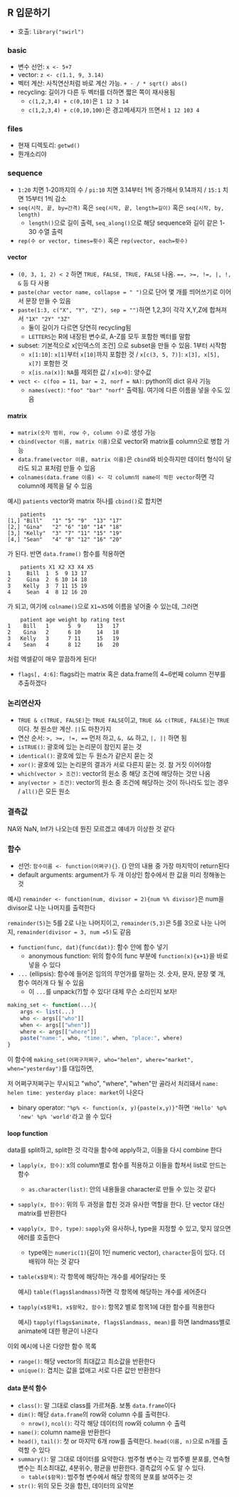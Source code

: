 ## R 입문하기

+ 호출: `library("swirl")`

### basic

+ 변수 선언: `x <- 5+7`
+ vector: `z <- c(1.1, 9, 3.14)`
+ 벡터 계산: 사칙연산처럼 바로 계산 가능. `+ - / * sqrt() abs()`
+ recycling: 길이가 다른 두 벡터를 더하면 짧은 쪽이 재사용됨
  + `c(1,2,3,4) + c(0,10)`은 `1 12 3 14`
  + `c(1,2,3,4) + c(0,10,100)`은 경고메세지가 뜨면서 `1 12 103 4`

### files

+ 현재 디렉토리: `getwd()`
+ 뭔개소리야

### sequence

+ `1:20` 치면 1-20까지의 수 / `pi:10` 치면 3.14부터 1씩 증가해서 9.14까지 / `15:1` 치면 15부터 1씩 감소
+ `seq(시작, 끝, by=간격)` 혹은 `seq(시작, 끝, length=길이)` 혹은 `seq(시작, by, length)`
  + `length()`으로 길이 출력, `seq_along()`으로 해당 sequence와 길이 같은 1-30 수열 출력
+ `rep(수 or vector, times=횟수)` 혹은 `rep(vector, each=횟수)`

#### vector

+ `(0, 3, 1, 2) < 2` 하면 `TRUE, FALSE, TRUE, FALSE` 나옴. `==, >=, !=, |, !, &` 등 다 사용
+ `paste(char vector name, collapse = " ")`으로 단어 몇 개를 띄어쓰기로 이어서 문장 만들 수 있음
+ `paste(1:3, c("X", "Y", "Z"), sep = "")`하면 1,2,3이 각각 X,Y,Z에 합쳐져서  `"1X" "2Y" "3Z"`
  + 둘이 길이가 다르면 당연히 recycling됨
  + `LETTERS`는 R에 내장된 변수로, A-Z를 모두 포함한 벡터를 말함
+ subset: 기본적으로 x[인덱스의 조건] 으로 subset을 만들 수 있음. 1부터 시작함
  + `x[1:10]`: `x[1]`부터 `x[10]`까지 포함한 것 / `x[c(3, 5, 7)]`: `x[3], x[5], x[7]` 포함한 것
  + `x[is.na(x)]`: `NA`를 제외한 값 / `x[x>0]`: 양수값
+ `vect <- c(foo = 11, bar = 2, norf = NA)`: python의 dict 유사 기능
  + `names(vect)`: `"foo" "bar" "norf"` 출력됨. 여기에 다른 이름을 넣을 수도 있음

#### matrix

+ `matrix(숫자 범위, row 수, column 수)`로 생성 가능
+ `cbind(vector 이름, matrix 이름)`으로 vector와 matrix를 column으로 병합 가능
+ `data.frame(vector 이름, matrix 이름)`은 `cbind`와 비슷하지만 데이터 형식이 달라도 되고 표처럼 만들 수 있음
+ `colnames(data.frame 이름) <- 각 column의 name이 적힌 vector`하면 각 column에 제목을 달 수 있음

예시) `patients` vector와 matrix 하나를 `cbind()`로 합치면

```
	patients                       
[1,] "Bill"   "1" "5" "9"  "13" "17"
[2,] "Gina"   "2" "6" "10" "14" "18"
[3,] "Kelly"  "3" "7" "11" "15" "19"
[4,] "Sean"   "4" "8" "12" "16" "20"
```
가 된다. 반면 `data.frame()` 함수를 적용하면

```
	patients X1 X2 X3 X4 X5
1     Bill  1  5  9 13 17
2     Gina  2  6 10 14 18
3    Kelly  3  7 11 15 19
4     Sean  4  8 12 16 20
```
가 되고, 여기에 `colname()`으로 `X1`~`X5`에 이름을 넣어줄 수 있는데, 그러면

```
	patient age weight bp rating test
1    Bill   1      5  9     13   17
2    Gina   2      6 10     14   18
3   Kelly   3      7 11     15   19
4    Sean   4      8 12     16   20
```
처럼 엑셀같이 매우 깔끔하게 된다!

+ `flags[, 4:6]`: flags라는 matrix 혹은 data.frame의 4~6번째 column 전부를 추출하겠다

### 논리연산자

+ `TRUE & c(TRUE, FALSE)`는 `TRUE FALSE`이고, `TRUE && c(TRUE, FALSE)`는 `TRUE`이다. 첫 원소만 계산. `||`도 마찬가지
+ 연산 순서: `>, >=, !=, ==` 먼저 하고, `&, &&` 하고, `|, ||` 하면 됨
+ `isTRUE()`: 괄호에 있는 논리문이 참인지 묻는 것
+ `identical()`: 괄호에 있는 두 원소가 같은지 묻는 것
+ `xor()`: 괄호에 있는 논리문의 결과가 서로 다른지 묻는 것. 참 거짓 이어야함
+ `which(vector > 조건)`: vector의 원소 중 해당 조건에 해당하는 것만 나옴
+ `any(vector > 조건)`: vector의 원소 중 조건에 해당하는 것이 하나라도 있는 경우 / `all()`은 모든 원소

### 결측값

NA와 NaN, Inf가 나오는데 뭔진 모르겠고 얘네가 이상한 것 같다

### 함수

+ 선언: `함수이름 <- function(어쩌구){}`. {} 안의 내용 중 가장 마지막이 return된다
+ default arguments: argument가 두 개 이상인 함수에서 한 값을 미리 정해놓는 것

예시) `remainder <- function(num, divisor = 2){num %% divisor}`은 num을 divisor로 나눈 나머지를 출력한다

`remainder(5)`는 5를 2로 나눈 나머지이고, `remainder(5,3)`은 5를 3으로 나눈 나머지, `remainder(divisor = 3, num =5)`도 같음

+ `function(func, dat){func(dat)}`: 함수 안에 함수 넣기
  + anonymous function: 위의 함수의 func 부분에 `function(x){x+1}`을 바로 넣을 수 있다
+ `...` (ellipsis): 함수에 들어온 임의의 무언가를 말하는 것. 숫자, 문자, 문장 몇 개, 함수 여러개 다 될 수 있음
  + 이 `...`를 unpack(?)할 수 있다! 대체 무슨 소리인지 보자!

```R
making_set <- function(...){
    args <- list(...)
    who <- args[["who"]]
    when <- args[["when"]]
    where <- args[["where"]]
    paste("name:", who, "time:", when, "place:", where)
}
```

이 함수에 `making_set(어쩌구저쩌구, who="helen", where="market", when="yesterday")`를 대입하면,

저 어쩌구저쩌구는 무시되고 "who", "where", "when"만 골라서 처리돼서 `name: helen time: yesterday place: market`이 나온다

+ binary operator: `"%p% <- function(x, y){paste(x,y)}"`하면 `'Hello' %p% 'new' %p% 'world'`라고 쓸 수 있다

#### loop function

data를 split하고, split한 것 각각을 함수에 apply하고, 이들을 다시 combine 한다

+ `lapply(x, 함수)`: x의 column별로 함수를 적용하고 이들을 합쳐서 list로 만드는 함수
  
  + `as.character(list)`: 안의 내용들을 character로 만들 수 있는 것 같다
  
+ `sapply(x, 함수)`: 위의 두 과정을 합친 것과 유사한 역할을 한다. 단 vector 대신 matrix를 반환한다

+ `vapply(x, 함수, type)`: `sapply`와 유사하나, type을 지정할 수 있고, 맞지 않으면 에러를 호출한다

  + type에는 `numeric(1)`(길이 1인 numeric vector), `character`등이 있다. 더 배워야 하는 것 같다

+ `table(x$항목)`: 각 항목에 해당하는 개수를 세어달라는 뜻

  예시) `table(flags$landmass)`하면 각 항목에 해당하는 개수를 세어준다

+ `tapply(x$항목1, x$항목2, 함수)`: 항목2 별로 항목1에 대한 함수를 적용한다

  예시) `tapply(flags$animate, flags$landmass, mean)`를 하면 landmass별로 animate에 대한 평균이 나온다

이외 예시에 나온 다양한 함수 목록

+ `range()`: 해당 vector의 최대값고 최소값을 반환한다
+ `unique()`: 겹치는 값을 없애고 서로 다른 값만 반환한다

#### data 분석 함수

+ `class()`: 말 그대로 class를 가르쳐줌. 보통 `data.frame`이다
+ `dim()`: 해당 `data.frame`의 row와 column 수를 출력한다.
  + `nrow()`, `ncol()`: 각각 해당 데이터의 row와 column 수 출력
+ `name()`: column name을 반환한다
+ `head()`, `tail()`: 첫 or 마지막 6개 row를 출력한다. `head(이름, n)`으로 n개를 출력할 수 있다
+ `summary()`: 말 그대로 데이터를 요약한다. 범주형 변수는 각 범주별 분포를, 연속형 변수는 최소최대값, 4분위수, 평균을 반환한다. 결측값의 수도 알 수 있다.
  + `table($항목)`: 범주형 변수에서 해당 항목의 분포를 보여주는 것
+ `str()`: 위의 모든 것을 합친, 데이터의 요약본